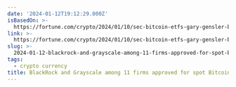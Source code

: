 ```yaml
---
date: '2024-01-12T19:12:29.000Z'
isBasedOn: >-
  https://fortune.com/crypto/2024/01/10/sec-bitcoin-etfs-gary-gensler-blackrock-fidelity-hacking/
link: >-
  https://fortune.com/crypto/2024/01/10/sec-bitcoin-etfs-gary-gensler-blackrock-fidelity-hacking/
slug: >-
  2024-01-12-blackrock-and-grayscale-among-11-firms-approved-for-spot-bitcoin-etfs-in-lo
tags:
  - crypto currency
title: BlackRock and Grayscale among 11 firms approved for spot Bitcoin ETFs in lo
---
```


